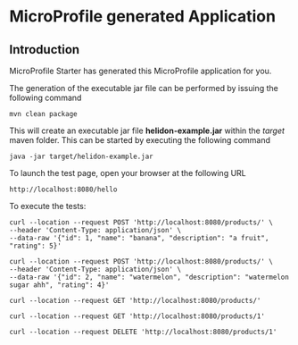 # MicroProfile generated Application

## Introduction

MicroProfile Starter has generated this MicroProfile application for you.

The generation of the executable jar file can be performed by issuing the following command

```shell
mvn clean package
```

This will create an executable jar file **helidon-example.jar** within the _target_ maven folder. This can be started by executing the following command

```shell
java -jar target/helidon-example.jar
```
To launch the test page, open your browser at the following URL


```shell
http://localhost:8080/hello  
```
To execute the tests:

```shell
curl --location --request POST 'http://localhost:8080/products/' \
--header 'Content-Type: application/json' \
--data-raw '{"id": 1, "name": "banana", "description": "a fruit", "rating": 5}'

curl --location --request POST 'http://localhost:8080/products/' \
--header 'Content-Type: application/json' \
--data-raw '{"id": 2, "name": "watermelon", "description": "watermelon sugar ahh", "rating": 4}'

curl --location --request GET 'http://localhost:8080/products/'

curl --location --request GET 'http://localhost:8080/products/1'

curl --location --request DELETE 'http://localhost:8080/products/1'
```